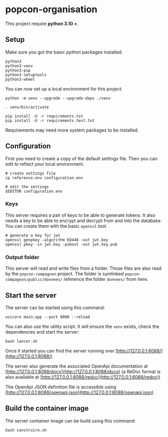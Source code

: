 # popcon-organisation

This project require __python 3.10 +__.


## Setup

Make sure you got the basic _python_ packages installed.

```shell
python3
python3-venv
python3-pip
python3-setuptools
python3-wheel
```

You can now set up a local environment for this project. 

```shell
python -m venv --upgrade --upgrade-deps ./venv

. venv/bin/activate

pip install -U -r requirements.txt
pip install -U -r requirements.test.txt
```

Requirements may need more system packages to be installed.


## Configuration

First you need to create a copy of the default settings file.
Then you can edit to reflect your local environment.

```shell
# create settings file
cp reference.env configuration.env

# edit the settings
$EDITOR configuration.env
```

### Keys

This server requires a pair of keys to be able to generate tokens.
It also needs a key to be able to encrypt and decrypt from and into the database.
You can create them with the basic `openssl` tool.

```shell
# generate a key for jwt
openssl genpkey -algorithm ED448 -out jwt.key
openssl pkey -in jwt.key -pubout -out jwt.key.pub
```

### Output folder

This server will read and write files from a folder.
Those files are also read by the `popcon-compagnon` project.
The folder is symlinked `popcon-compagnon/public/donnees/` reference the folder `donnees/` from here.


## Start the server

The server can be started using this command:
```shell
uvicorn main:app --port 8088 --reload
```

You can also use the utility script.
It will ensure the `venv` exists, check the dependencies and start the server:
```shell
bash lancer.sh
```

Once it started you can find the server running over [http://127.0.0.1:8088/](http://127.0.0.1:8088/)

The server also generate the associated OpenApi documentation at [http://127.0.0.1:8088/docs](http://127.0.0.1:8088/docs)
(a ReDoc format is also available at [http://127.0.0.1:8088/redoc](http://127.0.0.1:8088/redoc))

The OpenApi JSON definition file is accessible using [http://127.0.0.1:8088/openapi.json](http://127.0.0.1:8088/openapi.json)


## Build the container image

The server container image can be build using this command:
```shell
bash construire.sh
```
